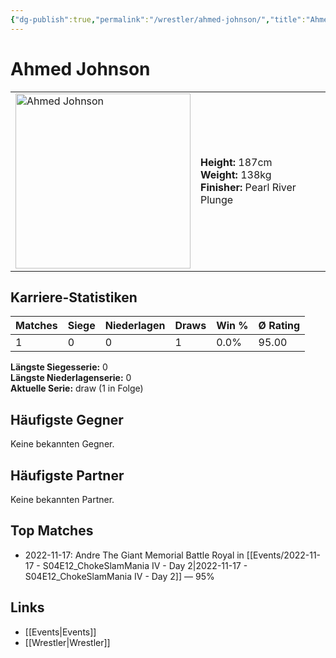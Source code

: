 ```yaml
---
{"dg-publish":true,"permalink":"/wrestler/ahmed-johnson/","title":"Ahmed Johnson","tags":["wrestler"],"noteIcon":""}
---
```



# Ahmed Johnson

<table>
        <tr>
        <td><img src="https://github.com/CptSpaulding1980/choke-slam-wrestling/releases/download/images/Ahmed_Johnson.png" width="280" alt="Ahmed Johnson"></td>
        <td>
        <b>Height:</b> 187cm<br>
        <b>Weight:</b> 138kg<br>
        <b>Finisher:</b> Pearl River Plunge<br>
        </td>
        </tr>
        </table>
        
## Karriere-Statistiken

| Matches | Siege | Niederlagen | Draws | Win % | Ø Rating |
|---------|-------|-------------|-------|-------|-----------|
| 1 | 0 | 0 | 1 | 0.0% | 95.00 |

**Längste Siegesserie:** 0<br>**Längste Niederlagenserie:** 0<br>**Aktuelle Serie:** draw (1 in Folge)


## Häufigste Gegner
Keine bekannten Gegner.

## Häufigste Partner
Keine bekannten Partner.

## Top Matches
- 2022-11-17: Andre The Giant Memorial Battle Royal in [[Events/2022-11-17 - S04E12_ChokeSlamMania IV - Day 2\|2022-11-17 - S04E12_ChokeSlamMania IV - Day 2]] — 95%

## Links
- [[Events\|Events]]
- [[Wrestler\|Wrestler]]
